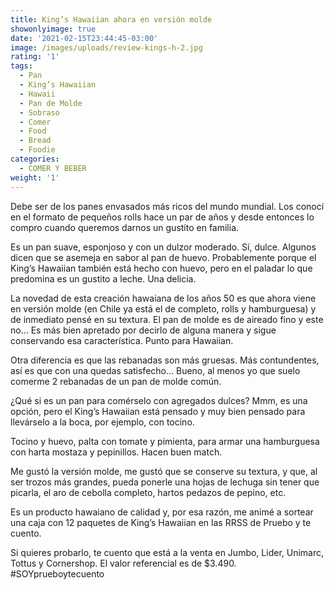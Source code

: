 ```yaml
---
title: King’s Hawaiian ahora en versión molde
showonlyimage: true
date: '2021-02-15T23:44:45-03:00'
image: /images/uploads/review-kings-h-2.jpg
rating: '1'
tags:
  - Pan
  - King’s Hawaiian
  - Hawaii
  - Pan de Molde
  - Sobraso
  - Comer
  - Food
  - Bread
  - Foodie
categories:
  - COMER Y BEBER
weight: '1'
---
```

Debe ser de los panes envasados más ricos del mundo mundial. Los conocí en el formato de pequeños rolls hace un par de años y desde entonces lo compro cuando queremos darnos un gustito en familia. 

<!--more-->

Es un pan suave, esponjoso y con un dulzor moderado. Sí, dulce. Algunos dicen que se asemeja en sabor al pan de huevo. Probablemente porque el King’s Hawaiian también está hecho con huevo, pero en el paladar lo que predomina es un gustito a leche. Una delicia.



La novedad de esta creación hawaiana de los años 50 es que ahora viene en versión molde (en Chile ya está el de completo, rolls y hamburguesa) y de inmediato pensé en su textura. El pan de molde es de aireado fino y este no… Es más bien apretado por decirlo de alguna manera y sigue conservando esa característica. Punto para Hawaiian. 



Otra diferencia es que las rebanadas son más gruesas. Más contundentes, así es que con una quedas satisfecho… Bueno, al menos yo que suelo comerme 2 rebanadas de un pan de molde común.



¿Qué si es un pan para comérselo con agregados dulces? Mmm, es una opción, pero el King’s Hawaiian está pensado y muy bien pensado para llevárselo a la boca, por ejemplo, con tocino. 



Tocino y huevo, palta con tomate y pimienta, para armar una hamburguesa con harta mostaza y pepinillos. Hacen buen match.



Me gustó la versión molde, me gustó que se conserve su textura, y que, al ser trozos más grandes, pueda ponerle una hojas de lechuga sin tener que picarla, el aro de cebolla completo, hartos pedazos de pepino, etc.



Es un producto hawaiano de calidad y, por esa razón, me animé a sortear una caja con 12 paquetes de King’s Hawaiian en las RRSS de Pruebo y te cuento.



Si quieres probarlo, te cuento que está a la venta en Jumbo, Lider, Unimarc, Tottus y Cornershop. El valor referencial es de $3.490. #SOYprueboytecuento
